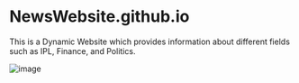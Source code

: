 # NewsWebsite.github.io
This is a Dynamic Website which provides information about different fields such as IPL, Finance, and Politics.

![image](https://github.com/Shraddha12344/NewsWebsite.github.io/assets/98038234/fbd21e55-9909-482d-bed8-f20c9c84d395)
